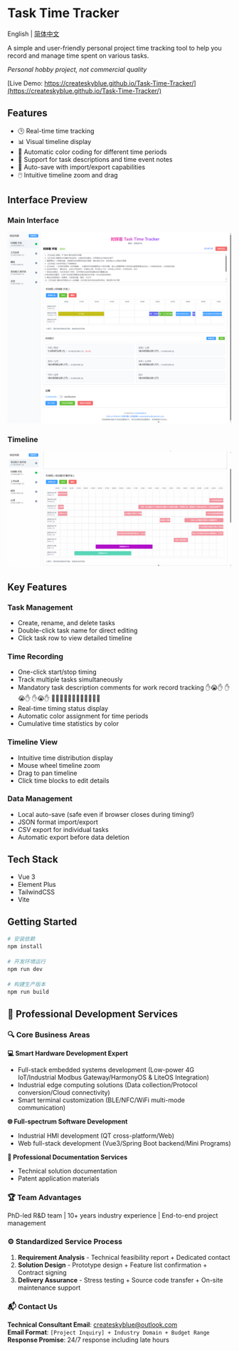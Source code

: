 # Task Time Tracker

English | [简体中文](README_CN.md)

A simple and user-friendly personal project time tracking tool to help you record and manage time spent on various tasks.

*Personal hobby project, not commercial quality*

[Live Demo: https://createskyblue.github.io/Task-Time-Tracker/](https://createskyblue.github.io/Task-Time-Tracker/)

## Features

- 🕒 Real-time time tracking
- 📊 Visual timeline display
- 🎨 Automatic color coding for different time periods
- 📝 Support for task descriptions and time event notes
- 💾 Auto-save with import/export capabilities
- 🖱️ Intuitive timeline zoom and drag

## Interface Preview

### Main Interface
![Main Interface](./img/PixPin_2025-02-20_08-08-16.png)

### Timeline
![Drag and Zoom](./img/PixPin_2025-02-20_08-10-45.gif)
## Key Features

### Task Management
- Create, rename, and delete tasks
- Double-click task name for direct editing
- Click task row to view detailed timeline

### Time Recording
- One-click start/stop timing
- Track multiple tasks simultaneously
- Mandatory task description comments for work record tracking ✋😭✋ ✋😭✋ ✋😭✋ ✍🏻✍🏻✍🏻✍🏻✍🏻✍🏻
- Real-time timing status display
- Automatic color assignment for time periods
- Cumulative time statistics by color

### Timeline View
- Intuitive time distribution display
- Mouse wheel timeline zoom
- Drag to pan timeline
- Click time blocks to edit details

### Data Management
- Local auto-save (safe even if browser closes during timing!)
- JSON format import/export
- CSV export for individual tasks
- Automatic export before data deletion

## Tech Stack

- Vue 3
- Element Plus
- TailwindCSS
- Vite

## Getting Started

```bash
# 安装依赖
npm install

# 开发环境运行
npm run dev

# 构建生产版本
npm run build

```

## 🚀 Professional Development Services

### 🔍 Core Business Areas

**💻 Smart Hardware Development Expert**
- Full-stack embedded systems development (Low-power 4G IoT/Industrial Modbus Gateway/HarmonyOS & LiteOS Integration)
- Industrial edge computing solutions (Data collection/Protocol conversion/Cloud connectivity)
- Smart terminal customization (BLE/NFC/WiFi multi-mode communication)

**🌐 Full-spectrum Software Development**
- Industrial HMI development (QT cross-platform/Web)
- Web full-stack development (Vue3/Spring Boot backend/Mini Programs)

**📑 Professional Documentation Services**
- Technical solution documentation
- Patent application materials

### 🏆 Team Advantages
PhD-led R&D team | 10+ years industry experience | End-to-end project management

### ⚙️ Standardized Service Process
1. **Requirement Analysis** - Technical feasibility report + Dedicated contact
2. **Solution Design** - Prototype design + Feature list confirmation + Contract signing
3. **Delivery Assurance** - Stress testing + Source code transfer + On-site maintenance support

### 📬 Contact Us
**Technical Consultant Email**: createskyblue@outlook.com  
**Email Format**: `[Project Inquiry] + Industry Domain + Budget Range`  
**Response Promise**: 24/7 response including late hours
